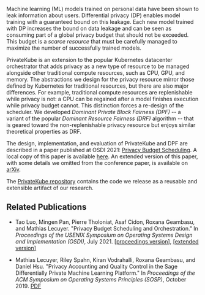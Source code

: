 Machine learning (ML) models trained on personal data have been shown to leak information about users. Differential privacy (DP) enables model training with a guaranteed bound on this leakage. Each new model trained with DP increases the bound on data leakage and can be seen as consuming part of a global privacy budget that should not be exceeded. This
budget is a *scarce resource* that must be carefully managed to maximize the number of successfully trained models.

PrivateKube is an extension to the popular Kubernetes datacenter orchestrator that adds privacy as a new type of resource to be managed alongside other traditional compute resources, such as CPU, GPU, and memory.  The abstractions we design for the privacy resource mirror those defined by Kubernetes for traditional resources, but there are also major differences. For example, traditional compute resources are replenishable while privacy is not: a CPU can be regained after a model finishes execution while privacy
budget cannot. This distinction forces a re-design of the scheduler.  We developed *Dominant Private Block Fairness (DPF)* -- a variant of the popular *Dominant Resource Fairness (DRF)* algorithm -- that is geared toward the non-replenishable privacy resource but enjoys similar theoretical properties as DRF.

The design, implementation, and evaluation of PrivateKube and DPF are described in a paper published at OSDI 2021: [Privacy Budget Scheduling](https://www.usenix.org/conference/osdi21/presentation/luo).  A local copy of this paper is available [here](https://columbia.github.io/PrivateKube/papers/osdi2021privatekube.pdf).  An extended version of this paper, with some details we omitted from the conference paper, is available on [arXiv](https://arxiv.org/abs/2106.15335).

The [PrivateKube repository](https://github.com/columbia/PrivateKube) contains the code we release as a reusable and extensible artifact of our research.

## Related Publications

* Tao Luo, Mingen Pan, Pierre Tholoniat, Asaf Cidon, Roxana Geambasu, and Mathias Lecuyer. "Privacy Budget Scheduling and Orchestration." In *Proceedings of the USENIX Symposium on Operating Systems Design and Implementation (OSDI)*, July 2021. [[proceedings version]](papers/osdi2021privatekube.pdf), [[extended version]](https://arxiv.org/abs/2106.15335)

* Mathias Lecuyer, Riley Spahn, Kiran Vodrahalli, Roxana Geambasu, and Daniel Hsu. "Privacy Accounting and Quality Control in the Sage Differentially Private Machine Learning Platform." In *Proceedings of the ACM Symposium on Operating Systems Principles (SOSP)*, October 2019. [PDF](papers/sosp2019sage.pdf)
